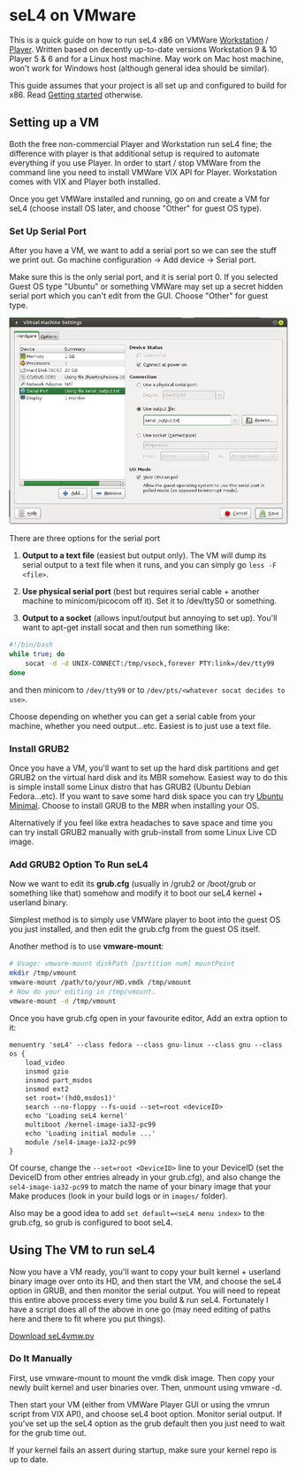 # seL4 on VMware


This is a quick guide on how to run seL4 x86 on VMWare
[Workstation](http://www.vmware.com/au/products/workstation) /
[Player](https://www.vmware.com/go/downloadplayer). Written
based on decently up-to-date versions Workstation 9 & 10 Player 5 & 6
and for a Linux host machine. May work on Mac host machine, won't work
for Windows host (although general idea should be similar).

This guide assumes that your project is all set up and configured to
build for x86. Read [Getting started](/Getting_started) otherwise.

## Setting up a VM


Both the free non-commercial Player and Workstation run seL4 fine; the
difference with player is that additional setup is required to automate
everything if you use Player. In order to start / stop VMWare from the
command line you need to install VMWare VIX API for Player. Workstation
comes with VIX and Player both installed.

Once you get VMWare installed and running, go on and create a VM for
seL4 (choose install OS later, and choose "Other" for guest OS type).

### Set Up Serial Port


After you have a VM, we want to add a serial port so we can see the
stuff we print out. Go machine configuration -> Add device ->
Serial port.

Make sure this is the only serial port, and it is serial port 0. If you
selected Guest OS type "Ubuntu" or something VMWare may set up a secret
hidden serial port which you can't edit from the GUI. Choose "Other" for
guest type.

<img src="vmware-serial.png" alt="Virtual Machine Settings" />

There are three options for the serial port

1.  **Output to a text file** (easiest but output only). The VM
    will dump its serial output to a text file when it runs, and you
    can simply go `less -F <file>`.
2.  **Use physical serial port** (best but requires serial cable +
    another machine to minicom/picocom off it). Set it to /dev/ttyS0
    or something.

3. **Output to a socket** (allows input/output but annoying to
set up). You'll want to apt-get install socat and then run something
like:
~~~bash
#!/bin/bash 
while true; do
    socat -d -d UNIX-CONNECT:/tmp/vsock,forever PTY:link=/dev/tty99
done
~~~
and
    then minicom to `/dev/tty99` or
    to `/dev/pts/<whatever socat decides to use>`.

Choose depending on whether you can get a serial cable from your
machine, whether you need output...etc. Easiest is to just use a text
file.

### Install GRUB2


Once you have a VM, you'll want to set up the hard disk partitions and
get GRUB2 on the virtual hard disk and its MBR somehow. Easiest way to
do this is simple install some Linux distro that has GRUB2 (Ubuntu
Debian Fedora...etc). If you want to save some hard disk space you can
try
[Ubuntu Minimal](https://help.ubuntu.com/community/Installation/MinimalCD). Choose to install GRUB to the MBR when installing your OS.

Alternatively if you feel like extra headaches to save space and time
you can try install GRUB2 manually with grub-install from some Linux
Live CD image.

### Add GRUB2 Option To Run seL4


Now we want to edit its **grub.cfg** (usually in /grub2 or /boot/grub
or something like that) somehow and modify it to boot our seL4 kernel +
userland binary.

Simplest method is to simply use VMWare player to boot into the guest OS
you just installed, and then edit the grub.cfg from the guest OS itself.

Another method is to use **vmware-mount**:
~~~bash
# Usage: vmware-mount diskPath [partition num] mountPoint
mkdir /tmp/vmount
vmware-mount /path/to/your/HD.vmdk /tmp/vmount
# Now do your editing in /tmp/vmount.
vmware-mount -d /tmp/vmount
~~~

Once you have grub.cfg open in your favourite editor, Add an extra
option to it:
~~~
menuentry 'seL4' --class fedora --class gnu-linux --class gnu --class os {
    load_video
    insmod gzio
    insmod part_msdos
    insmod ext2
    set root='(hd0,msdos1)'
    search --no-floppy --fs-uuid --set=root <deviceID>
    echo 'Loading seL4 kernel'
    multiboot /kernel-image-ia32-pc99
    echo 'Loading initial module ...'
    module /sel4-image-ia32-pc99
}
~~~

Of course, change the `--set=root <DeviceID>` line to your
DeviceID (set the DeviceID from other entries already in your grub.cfg),
and also change the `sel4-image-ia32-pc99` to match the name of your
binary image that your Make produces (look in your build logs or in
`images/` folder).

Also may be a good idea to add `set default=<seL4 menu index>`
to the grub.cfg, so grub is configured to boot seL4.

## Using The VM to run seL4


Now you have a VM ready, you'll want to copy your built kernel +
userland binary image over onto its HD, and then start the VM, and
choose the seL4 option in GRUB, and then monitor the serial output. You
will need to repeat this entire above process every time you build & run
seL4. Fortunately I have a script does all of the above in one go (may
need editing of paths here and there to fit where you put things).

[Download seL4vmw.py](seL4vmw.py)

### Do It Manually


First, use vmware-mount to mount the vmdk disk image. Then copy your
newly built kernel and user binaries over. Then, unmount using
vmware -d.

Then start your VM (either from VMWare Player GUI or using the vmrun
script from VIX API), and choose seL4 boot option. Monitor serial
output. If you've set up the seL4 option as the grub default then you
just need to wait for the grub time out.

If your kernel fails an assert during startup, make sure your kernel
repo is up to date.
